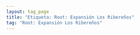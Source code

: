 ```yaml
---
layout: tag_page
title: "Etiqueta: Root: Expansión Los Ribereños"
tag: "Root: Expansión Los Ribereños"
---
```

